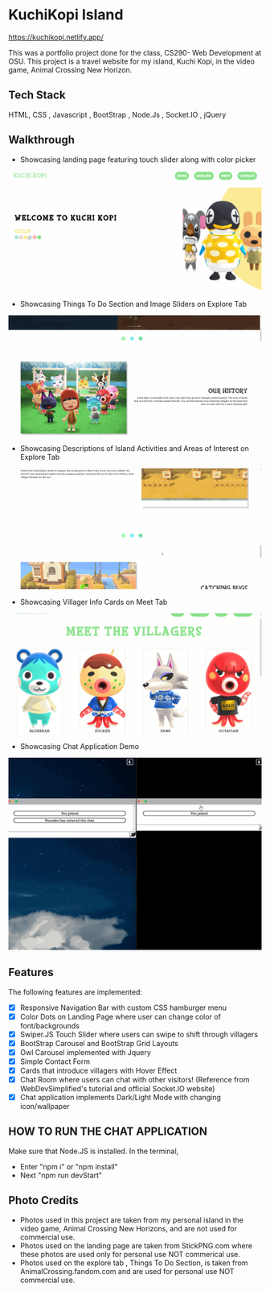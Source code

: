 # KuchiKopi Island 
https://kuchikopi.netlify.app/

This was a portfolio project done for the class, CS290- Web Development at OSU. This project is a travel website for my island, Kuchi Kopi, in the video game, Animal Crossing New Horizon.

## Tech Stack
HTML, CSS , Javascript , BootStrap , Node.Js , Socket.IO , jQuery

## Walkthrough

- Showcasing landing page featuring touch slider along with color picker

![](kuchikopi1.gif)

- Showcasing Things To Do Section and Image Sliders on Explore Tab

![](kuchikopi2.gif)

- Showcasing Descriptions of Island Activities and Areas of Interest on Explore Tab

![](kuchikopi3.gif)

- Showcasing Villager Info Cards on Meet Tab

![](kuchikopi4.gif)

- Showcasing Chat Application Demo

![](chat-demo.gif)


## Features

The following features are implemented:
* [X] Responsive Navigation Bar with custom CSS hamburger menu
* [X] Color Dots on Landing Page where user can change color of font/backgrounds
* [X] Swiper.JS Touch Slider where users can swipe to shift through villagers
* [X] BootStrap Carousel and BootStrap Grid Layouts
* [X] Owl Carousel implemented with Jquery
* [X] Simple Contact Form 
* [X] Cards that introduce villagers with Hover Effect
* [X] Chat Room where users can chat with other visitors! (Reference from WebDevSimplified's tutorial and official Socket.IO website) 
* [X] Chat application implements Dark/Light Mode with changing icon/wallpaper

## HOW TO RUN THE CHAT APPLICATION

Make sure that Node.JS is installed. In the terminal,
* Enter "npm i" or "npm install"
* Next "npm run devStart"

## Photo Credits
* Photos used in this project are taken from my personal island in the video game, Animal Crossing New Horizons, and are not used for commercial use. 
* Photos used on the landing page are taken from StickPNG.com where these photos are used only for personal use NOT commerical use.
* Photos used on the explore tab , Things To Do Section, is taken from AnimalCrossing.fandom.com and are used for personal use NOT commercial use. 
